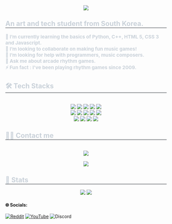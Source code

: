 <div align= "center">
    <img src="https://capsule-render.vercel.app/api?type=waving&color=gradient&height=180&text=Hewwo%20everybody%20👋,%20Names%20Won%20Jun.&animation=twinkling&fontColor=ffffff&fontSize=40" />
    </div>
    <div style="text-align: left;"> 
    <h2 style="border-bottom: 1px solid #21262d; color: #c9d1d9;"> An art and tech student from South Korea. </h2>  
    <div style="font-weight: 700; font-size: 15px; text-align: left; color: #c9d1d9;"> 🌱 I’m currently learning the basics of Python, C++, HTML 5, CSS 3 and Javascript.</li></li> <br>  👯 I’m looking to collaborate on making fun music games!</li></li> <br>  🤝 I’m looking for help with programmers, music composers.</li></li> <br>  💬 Ask me about arcade rhythm games.</li></li> <br>  ⚡ Fun fact : I've been playing rhythm games since 2009.</li> </div> 
    </div>
    <div style="text-align: left;">
    <h2 style="border-bottom: 1px solid #21262d; color: #c9d1d9;"> 🛠️ Tech Stacks </h2> <br> 
    <div  align= "center"> <img src="https://img.shields.io/badge/Github-181717?style=for-the-badge&logo=Github&logoColor=white">
          <img src="https://img.shields.io/badge/Discord-5865F2?style=for-the-badge&logo=Discord&logoColor=white">
          <img src="https://img.shields.io/badge/Figma-F24E1E?style=for-the-badge&logo=Figma&logoColor=white">
          <img src="https://img.shields.io/badge/Android-3DDC84?style=for-the-badge&logo=Android&logoColor=white">
          <img src="https://img.shields.io/badge/C++-00599C?style=for-the-badge&logo=C%2B%2B&logoColor=white">
          <br/><img src="https://img.shields.io/badge/C-A8B9CC?style=for-the-badge&logo=C&logoColor=white">
          <img src="https://img.shields.io/badge/CSS3-1572B6?style=for-the-badge&logo=CSS3&logoColor=white">
          <img src="https://img.shields.io/badge/Bootstrap-7952B3?style=for-the-badge&logo=Bootstrap&logoColor=white">
          <img src="https://img.shields.io/badge/Git-F05032?style=for-the-badge&logo=Git&logoColor=white">
          <img src="https://img.shields.io/badge/HTML5-E34F26?style=for-the-badge&logo=HTML5&logoColor=white">
          <br/><img src="https://img.shields.io/badge/Javascript-F7DF1E?style=for-the-badge&logo=Javascript&logoColor=white">
          <img src="https://img.shields.io/badge/Matlab-0076a8?style=for-the-badge&logo=Matlab&logoColor=white">
          <img src="https://img.shields.io/badge/Notion-000000?style=for-the-badge&logo=Notion&logoColor=white">
          <img src="https://img.shields.io/badge/Python-3776AB?style=for-the-badge&logo=Python&logoColor=white">
          <br/></div>
    </div>
    <div style="text-align: left;">
    <h2 style="border-bottom: 1px solid #21262d; color: #c9d1d9;"> 🧑‍💻 Contact me </h2> <br> 
    <div align= "center"> <a href=mailto:uwumeisteriidx@gmail.com> <img src="https://img.shields.io/badge/Gmail-EA4335?style=for-the-badge&logo=Gmail&logoColor=white&link=mailto:uwumeisteriidx@gmail.com"> </a>
          </div>  <br> 
    <div align= "center"> <a href="https://hits.seeyoufarm.com"> <img src="https://hits.seeyoufarm.com/api/count/incr/badge.svg?url=https%3A%2F%2Fgithub.com%2Fuwumeisteronline%2F&count_bg=%23000000&title_bg=%23000000&icon=github.svg&icon_color=%23FFFFFF&title=GitHub&edge_flat=false"/></a>
       </div> 
    </div>
    <div style="text-align: left;"> 
    <h2 style="border-bottom: 1px solid #21262d; color: #c9d1d9;"> 🏅 Stats </h2> <div align= "center"> <img src="https://github-readme-stats.vercel.app/api?username=uwumeisteronline&bg_color=60,e2a7a7,4ac8d9&title_color=000000&text_color=000000"
         /> <img src="https://github-readme-stats.vercel.app/api/top-langs/?username=uwumeisteronline&layout=compact&bg_color=60,e2a7a7,4ac8d9&title_color=000000&text_color=000000"
           /> </div> 
    </div>

#### 🌐 Socials:
[![Reddit](https://img.shields.io/badge/Reddit-%23FF4500.svg?logo=Reddit&logoColor=white)](https://reddit.com/user/w0nd3rb0i) [![YouTube](https://img.shields.io/badge/YouTube-%23FF0000.svg?logo=YouTube&logoColor=white)](https://youtube.com/@uwumeister_iidx) ![Discord](https://img.shields.io/badge/Discord-%237289DA.svg?logo=discord&logoColor=white)
